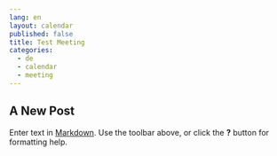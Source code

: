 ```yaml
---
lang: en
layout: calendar
published: false
title: Test Meeting
categories: 
  - de
  - calendar
  - meeting
---
```



## A New Post

Enter text in [Markdown](http://daringfireball.net/projects/markdown/). Use the toolbar above, or click the **?** button for formatting help.
